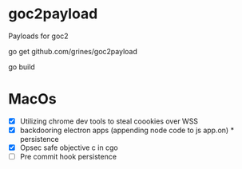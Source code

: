 # goc2payload

Payloads for goc2

go get github.com/grines/goc2payload

go build

# MacOs
- [X] Utilizing chrome dev tools to steal coookies over WSS
- [X] backdooring electron apps (appending node code to js app.on) * persistence
- [X] Opsec safe objective c in cgo
- [ ] Pre commit hook persistence
